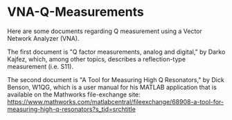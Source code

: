 # VNA-Q-Measurements

Here are some documents regarding Q measurement using a Vector Network Analyzer (VNA).

The first document is "Q factor measurements, analog and digital," by Darko Kajfez, which, among other topics, describes a reflection-type measurement (i.e. S11).

The second document is "A Tool for Measuring High Q Resonators," by Dick Benson, W1QG, which is a user manual for his MATLAB application that is available on the Mathworks file-exchange site:  https://www.mathworks.com/matlabcentral/fileexchange/68908-a-tool-for-measuring-high-q-resonators?s_tid=srchtitle

